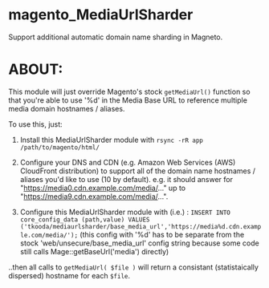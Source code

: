 # magento_MediaUrlSharder
Support additional automatic domain name sharding in Magneto.


# ABOUT:
This module will just override Magento's stock `getMediaUrl()` function so that you're able to use '%d' in the Media Base URL to reference multiple media domain hostnames / aliases.

  To use this, just:

   1) Install this MediaUrlSharder module with `rsync -rR app /path/to/magento/html/`

   2) Configure your DNS and CDN (e.g. Amazon Web Services (AWS) CloudFront distribution) to support all of the domain name hostnames / aliases you'd like to use (10 by default).  e.g. it should answer for "https://media0.cdn.example.com/media/..." up to "https://media9.cdn.example.com/media/...".

   3) Configure this MediaUrlSharder module with (i.e.) : `INSERT INTO core_config_data (path,value) VALUES ('tkooda/mediaurlsharder/base_media_url','https://media%d.cdn.example.com/media/');`
      (this config with '%d' has to be separate from the stock 'web/unsecure/base_media_url' config string because some code still calls Mage::getBaseUrl('media') directly)


..then all calls to `getMediaUrl( $file )` will return a consistant (statistaically dispersed) hostname for each `$file`.
